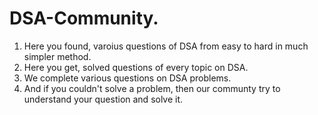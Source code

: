 # DSA-Community.
1. Here you found, varoius questions of DSA from easy to hard in much simpler method.
2. Here you get, solved questions of every topic on DSA.
3. We complete various questions on DSA problems.
4. And if you couldn't solve a problem, then our communty try to understand your question and solve it.
